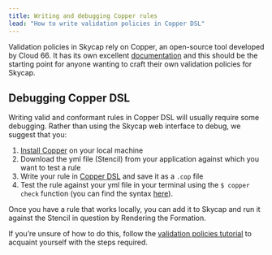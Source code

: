 ```yaml
---
title: Writing and debugging Copper rules
lead: "How to write validation policies in Copper DSL"
---
```


Validation policies in Skycap rely on Copper, an open-source tool developed by Cloud 66. It has its own excellent [documentation](https://copper.sh/docs/copper-dsl/) and this should be the starting point for anyone wanting to craft their own validation policies for Skycap.

## Debugging Copper DSL

Writing valid and conformant rules in Copper DSL will usually require some debugging. Rather than using the Skycap web interface to debug, we suggest that you:

1. [Install Copper](https://copper.sh/docs/getting-started/) on your local machine
2. Download the yml file (Stencil) from your application against which you want to test a rule
3. Write your rule in [Copper DSL](https://copper.sh/docs/copper-dsl/) and save it as a `.cop` file
4. Test the rule against your yml file in your terminal using the `$ copper check` function (you can find the syntax [here](https://copper.sh/docs/getting-started/)).

Once you have a rule that works locally, you can add it to Skycap and run it against the Stencil in question by Rendering the Formation. 

If you’re unsure of how to do this, follow  the [validation policies tutorial](/docs/skycap/using-validation-policies) to acquaint yourself with the steps required.

